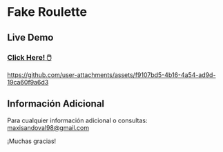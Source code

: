 # Fake Roulette

## Live Demo

### [Click Here! 🖱️](https://maxisandoval37.github.io/fake_roulette/)

https://github.com/user-attachments/assets/f9107bd5-4b16-4a54-ad9d-19ca60f9a6d3

## Información Adicional
Para cualquier información adicional o consultas: <maxisandoval98@gmail.com>

¡Muchas gracias!
